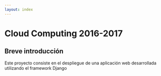 ```yaml
---
layout: index
---
```


# Cloud Computing 2016-2017

## Breve introducción

Este proyecto consiste en el despliegue de una aplicación web desarrollada utilizando el framework Django
